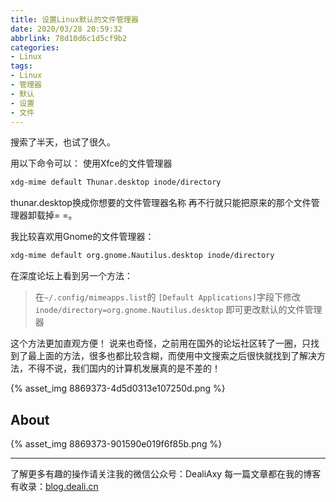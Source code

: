 ```yaml
---
title: 设置Linux默认的文件管理器
date: 2020/03/28 20:59:32
abbrlink: 78d10d6c1d5cf9b2
categories:
- Linux
tags:
- Linux
- 管理器
- 默认
- 设置
- 文件
---
```

搜索了半天，也试了很久。

用以下命令可以：
使用Xfce的文件管理器
```bash
xdg-mime default Thunar.desktop inode/directory
```
thunar.desktop换成你想要的文件管理器名称
再不行就只能把原来的那个文件管理器卸载掉= =。

我比较喜欢用Gnome的文件管理器：
```bash
xdg-mime default org.gnome.Nautilus.desktop inode/directory
```

在深度论坛上看到另一个方法：
>在`~/.config/mimeapps.list`的
`[Default Applications]`字段下修改
`inode/directory=org.gnome.Nautilus.desktop`
即可更改默认的文件管理器

这个方法更加直观方便！
说来也奇怪，之前用在国外的论坛社区转了一圈，只找到了最上面的方法，很多也都比较含糊，而使用中文搜索之后很快就找到了解决方法，不得不说，我们国内的计算机发展真的是不差的！

{% asset_img 8869373-4d5d0313e107250d.png %}

## About
{% asset_img 8869373-901590e019f6f85b.png %}

---------------
了解更多有趣的操作请关注我的微信公众号：DealiAxy
每一篇文章都在我的博客有收录：[blog.deali.cn](http://blog.deali.cn)
